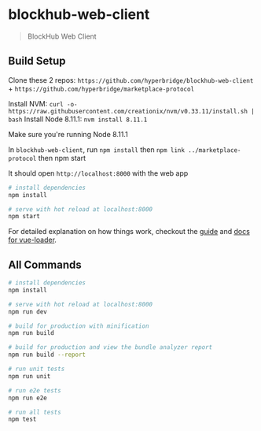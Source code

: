 # blockhub-web-client

> BlockHub Web Client

## Build Setup

Clone these 2 repos: `https://github.com/hyperbridge/blockhub-web-client` + `https://github.com/hyperbridge/marketplace-protocol`

Install NVM: `curl -o- https://raw.githubusercontent.com/creationix/nvm/v0.33.11/install.sh | bash`
Install Node 8.11.1: `nvm install 8.11.1`

Make sure you're running Node 8.11.1

In `blockhub-web-client`, run `npm install` then `npm link ../marketplace-protocol` then npm start

It should open `http://localhost:8000` with the web app


```bash
# install dependencies
npm install

# serve with hot reload at localhost:8000
npm start

```

For detailed explanation on how things work, checkout the [guide](http://vuejs-templates.github.io/webpack/) and [docs for vue-loader](http://vuejs.github.io/vue-loader).

## All Commands

```bash
# install dependencies
npm install

# serve with hot reload at localhost:8000
npm run dev

# build for production with minification
npm run build

# build for production and view the bundle analyzer report
npm run build --report

# run unit tests
npm run unit

# run e2e tests
npm run e2e

# run all tests
npm test
```